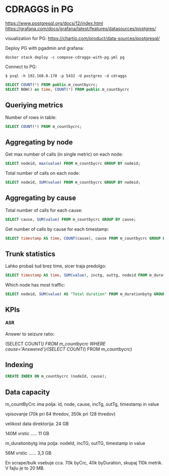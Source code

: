 # CDRAGGS in PG

https://www.postgresql.org/docs/12/index.html
https://grafana.com/docs/grafana/latest/features/datasources/postgres/


visualization for PG:
https://chartio.com/product/data-sources/postgresql/


Deploy PG with pgadmin and grafana:

```
docker stack deploy -c compose-cdraggs-with-pg.yml pg
```

Connect to PG:

```
$ psql -h 192.168.0.170 -p 5432 -U postgres -d cdraggs
```

```sql
SELECT COUNT(*) FROM public.m_countbycrc;
SELECT NOW() as time, COUNT(*) FROM public.m_countbycrc
```

## Queriying metrics

Number of rows in table:

```sql
SELECT COUNT(*) FROM m_countbycrc;
```


## Aggregating by node

Get max number of calls (in single metric) on each node:

```sql
SELECT nodeid, max(value) FROM m_countbycrc GROUP BY nodeid;
```


Total number of calls on each node:

```sql
SELECT nodeid, SUM(value) FROM m_countbycrc GROUP BY nodeid;
```


## Aggregating by cause

Total number of calls for each cause:

```sql
SELECT cause, SUM(value) FROM m_countbycrc GROUP BY cause;
```

Get number of calls by cause for each timestamp:

```sql
SELECT timestamp AS time, COUNT(cause), cause FROM m_countbycrc GROUP BY time, cause;
```



## Trunk statistics

Lahko probaš tud brez time, sicer traja predolgo:

```sql
SELECT timestamp AS time, SUM(value), inctg, outtg, nodeid FROM m_durationbytg GROUP BY time, nodeid, inctg, outtg;
```

Which node has most traffic:

```sql
SELECT nodeid, SUM(value) AS "Total duration" FROM m_durationbytg GROUP BY nodeid ORDER BY "Total duration" DESC;
```


## KPIs

#### ASR

Answer to seizure ratio:

(SELECT COUNT(*) FROM m_countbycrc WHERE cause='Answered')/(SELECT COUNT(*) FROM m_countbycrc)


## Indexing

```sql
CREATE INDEX ON m_countbycrc (nodeId, cause);
```


## Data capacity

m_countByCrc ima polja: id, node, cause, incTg, outTg, timestamp in value

vpisovanje (70k pri 64 thredov, 350k pri 128 thredov)

velikost data direktorija: 24 GB

140M vrstic ..... 11 GB

m_durationbytg ima polja: nodeId, incTG, outTG, timestamp in value

56M vrstic ...... 3,3 GB


En scrape/bulk vsebuje cca. 70k byCrc, 40k byDuration, skupaj 110k metrik. V fajlu je to 20 MB.



